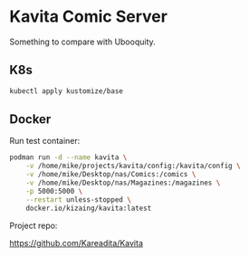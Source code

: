 # Kavita Comic Server

Something to compare with Ubooquity.

## K8s

```bash
kubectl apply kustomize/base
```

## Docker

Run test container:

```bash
podman run -d --name kavita \
    -v /home/mike/projects/kavita/config:/kavita/config \
    -v /home/mike/Desktop/nas/Comics:/comics \
    -v /home/mike/Desktop/nas/Magazines:/magazines \
    -p 5000:5000 \
    --restart unless-stopped \
    docker.io/kizaing/kavita:latest
```

Project repo:

<https://github.com/Kareadita/Kavita>
